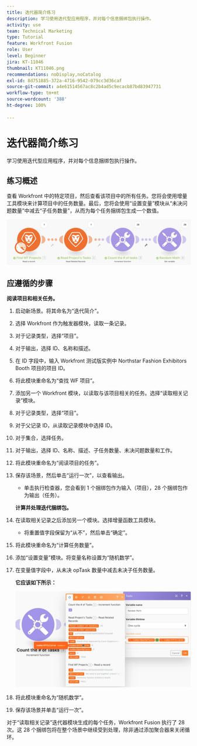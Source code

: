 ```yaml
---
title: 迭代器简介练习
description: 学习使用迭代型应用程序，并对每个信息捆绑包执行操作。
activity: use
team: Technical Marketing
type: Tutorial
feature: Workfront Fusion
role: User
level: Beginner
jira: KT-11046
thumbnail: KT11046.png
recommendations: noDisplay,noCatalog
exl-id: 8d751885-372a-4716-9542-079cc3d36caf
source-git-commit: a4e61514567ac8c2b4ad5c9ecacb87bd83947731
workflow-type: tm+mt
source-wordcount: '388'
ht-degree: 100%

---
```


# 迭代器简介练习

学习使用迭代型应用程序，并对每个信息捆绑包执行操作。

## 练习概述

查看 Workfront 中的特定项目，然后查看该项目中的所有任务。您将会使用增量工具模块来计算项目中的任务数量。最后，您将会使用“设置变量”模块从“未决问题数量”中减去“子任务数量”，从而为每个任务捆绑包生成一个数值。

![迭代器简介图像 1](../12-exercises/assets/introduction-to-iterators-walkthrough-1.png)

## 应遵循的步骤

**阅读项目和相关任务。**

1. 启动新场景。将其命名为“迭代简介”。
1. 选择 Workfront 作为触发器模块，读取一条记录。
1. 对于记录类型，选择“项目”。
1. 对于输出，选择 ID、名称和描述。
1. 在 ID 字段中，输入 Workfront 测试版实例中 Northstar Fashion Exhibitors Booth 项目的项目 ID。
1. 将此模块重命名为“查找 WF 项目”。
1. 添加另一个 Workfront 模块，以读取与该项目相关的任务。选择“读取相关记录”模块。
1. 对于记录类型，选择“项目”。
1. 对于父记录 ID，从读取记录模块中选择 ID。
1. 对于集合，选择任务。
1. 对于输出，选择 ID、名称、描述、子任务数量、未决问题数量和工作。
1. 将此模块重命名为“阅读项目的任务”。
1. 保存该场景，然后单击“运行一次”，以查看输出。

   + 单击执行检查器，您会看到 1 个捆绑包作为输入（项目），28 个捆绑包作为输出（任务）。

   **计算并处理迭代捆绑包。**

1. 在读取相关记录之后添加另一个模块。选择增量函数工具模块。

   + 将重置值字段保留为“从不”，然后单击“确定”。

1. 将此模块重命名为“计算任务数量”。
1. 添加“设置变量”模块。将变量名称设置为“随机数学”。
1. 在变量值字段中，从未决 opTask 数量中减去未决子任务数量。

   **它应该如下所示：**

   ![迭代器简介图像 2](../12-exercises/assets/introduction-to-iterators-walkthrough-2.png)

1. 将此模块重命名为“随机数学”。
1. 保存该场景并单击“运行一次”。

对于“读取相关记录”迭代器模块生成的每个任务，Workfront Fusion 执行了 28 次。这 28 个捆绑包将在整个场景中继续受到处理，除非通过添加聚合器来关闭循环。
